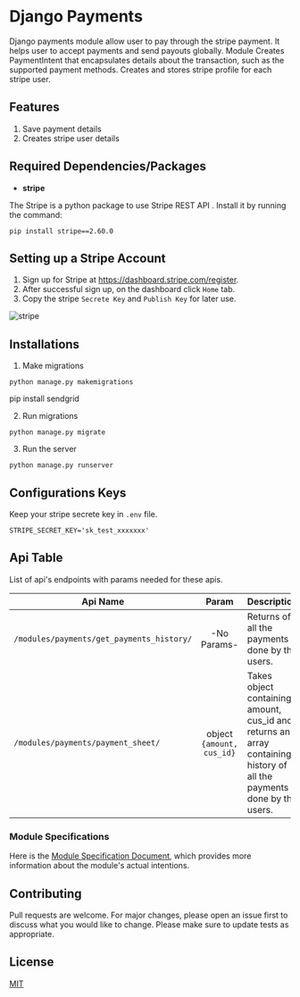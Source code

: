 # Django Payments
Django payments module allow user to pay through the stripe payment. It helps user to accept payments and send payouts globally. Module Creates PaymentIntent that encapsulates details about the transaction, such as the supported payment methods. Creates and stores stripe profile for each stripe user. 

## Features
1. Save payment details
2. Creates stripe user details

## Required Dependencies/Packages
* **stripe**

The Stripe is a python package to use Stripe REST API .
Install it by running the command:
```console
pip install stripe==2.60.0
```

## Setting up a Stripe Account
1. Sign up for Stripe at https://dashboard.stripe.com/register.
2. After successful sign up, on the dashboard click `Home` tab.
3. Copy the stripe `Secrete Key` and `Publish Key` for later use. 

![stripe](https://user-images.githubusercontent.com/76822297/227866954-e3fd72a4-e8c5-46e2-84d8-d0e59bc91a5c.png)

## Installations

1. Make migrations
```
python manage.py makemigrations
```
pip install sendgrid

2. Run migrations
```
python manage.py migrate
```

3. Run the server
```
python manage.py runserver
```

## Configurations Keys
Keep your stripe secrete key in `.env` file.
```console
STRIPE_SECRET_KEY='sk_test_xxxxxxx'
```


## Api Table
List of api's endpoints with params needed for these apis.

| Api Name                       | Param        | Description                                                    |
| ------------------------------ |:------------:|:---------------------------------------------------------------|
| `/modules/payments/get_payments_history/`| -No Params-  | Returns of all the payments done by the users. |
| `/modules/payments/payment_sheet/`|  object `{amount, cus_id}`  |Takes object containing amount, cus_id and returns an array containing history of all the payments done by the users.             |


### Module Specifications
Here is the [Module Specification Document](https://docs.google.com/document/d/1dYIXsSBkNeicBd30648KukkU58tH_kSloPf2vf9x1nM/edit?usp=sharing), which provides more information about the module's actual intentions.

## Contributing

Pull requests are welcome. For major changes, please open an issue first to discuss what you would like to change.
Please make sure to update tests as appropriate.

## License

[MIT](https://choosealicense.com/licenses/mit/)
